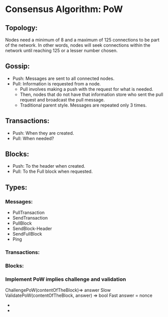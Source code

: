 # Consensus Algorithm: PoW
## Topology:
Nodes need a minimum of 8 and a maximum of 125 connections to be part of the network.
In other words, nodes will seek connections within the network until reaching 125 or a lesser number chosen.

## Gossip:
- Push: Messages are sent to all connected nodes.
- Pull: Information is requested from a node.
    - Pull involves making a push with the request for what is needed.
    - Then, nodes that do not have that information store who sent the pull request and broadcast the pull message.
    - Traditional parent style.
Messages are repeated only 3 times.

## Transactions:
- Push: When they are created.
- Pull: When needed?

## Blocks:
- Push: To the header when created.
- Pull: To the Full block when requested.

## Types:

### Messages:
- PullTransaction
- SendTransaction
- PullBlock
- SendBlock-Header
- SendFullBlock
- Ping

### Transactions:


### Blocks:


### Implement PoW implies challenge and validation 
ChallengePoW(contentOfTheBlock)=> answer Slow
ValidatePoW(contentOfTheBlock, answer) => bool Fast
answer = nonce


-
-